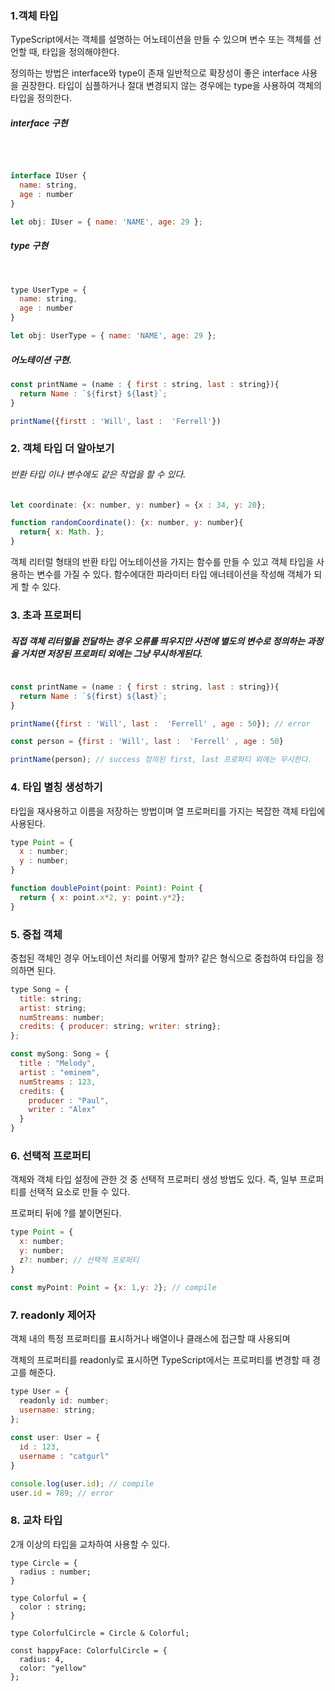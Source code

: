 ###  1.객체 타입

TypeScript에서는 객체를 설명하는 어노테이션을 만들 수 있으며 변수 또는 객체를 선언할 때, 타입을 정의해야한다.

정의하는 방법은 interface와 type이 존재
일반적으로 확장성이 좋은 interface 사용을 권장한다.
타입이 심플하거나 절대 변경되지 않는 경우에는 type을 사용하여 객체의 타입을 정의한다.

##### interface 구현
<br>

```javascript

interface IUser {
  name: string,
  age : number
}

let obj: IUser = { name: 'NAME', age: 29 };
```


##### type 구현
<br>

```javascript
type UserType = {
  name: string,
  age : number
}

let obj: UserType = { name: 'NAME', age: 29 };
```

##### 어노테이션 구현.

``` javascript
const printName = (name : { first : string, last : string}){
  return Name : `${first} ${last}`;
}

printName({firstt : 'Will', last :  'Ferrell'})
```

### 2. 객체 타입 더 알아보기

###### 반환 타입 이나 변수에도 같은 작업을 할 수 있다.

``` javascript
let coordinate: {x: number, y: number} = {x : 34, y: 20};

function randomCoordinate(): {x: number, y: number}{
  return{ x: Math. };
}
```
객체 리터럴 형태의 반환 타입 어노테이션을 가지는 함수를 만들 수 있고
객체 타입을 사용하는 변수를 가질 수 있다.
함수에대한 파라미터 타입 애너테이션을 작성해 객체가 되게 할 수 있다.

### 3. 초과 프로퍼티

##### 직접 객체 리터럴을 전달하는 경우 오류를 띄우지만 사전에 별도의 변수로 정의하는 과정을 거치면 저장된 프로퍼티 외에는 그냥 무시하게된다.
``` javascript 

const printName = (name : { first : string, last : string}){
  return Name : `${first} ${last}`;
}

printName({first : 'Will', last :  'Ferrell' , age : 50}); // error

const person = {first : 'Will', last :  'Ferrell' , age : 50}

printName(person); // success 정의된 first, last 프로퍼티 외에는 무시한다.

```

### 4. 타입 별칭 생성하기

타입을 재사용하고 이름을 저장하는 방법이며 열 프로퍼티를 가지는 복잡한 객체 타입에 사용된다.

```javascript
type Point = {  
  x : number;
  y : number;
}

function doublePoint(point: Point): Point {
  return { x: point.x*2, y: point.y*2};
}

```

### 5. 중첩 객체

중첩된 객체인 경우 어노테이션 처리를 어떻게 할까?
같은 형식으로 중첩하여 타입을 정의하면 된다.

```javascript
type Song = {
  title: string;
  artist: string;
  numStreams: number;
  credits: { producer: string; writer: string};
};

const mySong: Song = {
  title : "Melody",
  artist : "eminem",
  numStreams : 123,
  credits: {
    producer : "Paul",
    writer : "Alex"
  }
}
```

### 6. 선택적 프로퍼티

객체와 객체 타입 설정에 관한 것 중 선택적 프로퍼티 생성 방법도 있다.
즉, 일부 프로퍼티를 선택적 요소로 만들 수 있다. 

프로퍼티 뒤에 ?를 붙이면된다.
```javascript
type Point = {
  x: number;
  y: number;
  z?: number; // 선택적 프로퍼티
}

const myPoint: Point = {x: 1,y: 2}; // compile
```


### 7. readonly 제어자

객체 내의 특정 프로퍼티를 표시하거나 배열이나 클래스에 접근할 때 사용되며

객체의 프로퍼티를 readonly로 표시하면 TypeScript에서는 프로퍼티를 변경할 때 경고를 해준다.

``` javascript
type User = {
  readonly id: number;
  username: string;
};
  
const user: User = {
  id : 123,
  username : "catgurl"
}

console.log(user.id); // compile
user.id = 789; // error

```

### 8. 교차 타입

2개 이상의 타입을 교차하여 사용할 수 있다.

``` javscript
type Circle = {
  radius : number;
}

type Colorful = {
  color : string;
}

type ColorfulCircle = Circle & Colorful;

const happyFace: ColorfulCircle = {
  radius: 4,
  color: "yellow" 
};
```
